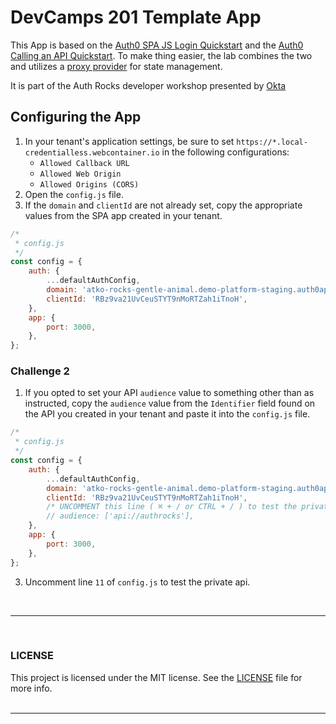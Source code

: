 # DevCamps 201 Template App

This App is based on the [Auth0 SPA JS Login Quickstart](https://github.com/auth0-samples/auth0-javascript-samples/tree/master/01-Login) and the [Auth0 Calling an API Quickstart](https://github.com/auth0-samples/auth0-javascript-samples/tree/master/02-Calling-an-API). To make thing easier, the lab combines the two and utilizes a [proxy provider](https://www.javascripttutorial.net/es6/javascript-proxy/) for state management.

It is part of the Auth Rocks developer workshop presented by [Okta](https://okta.com)

<!-- [![Open in StackBlitz](https://developer.stackblitz.com/img/open_in_stackblitz.svg)](https://201.auth.rocks) -->

## Configuring the App

1. In your tenant's application settings, be sure to set `https://*.local-credentialless.webcontainer.io` in the following configurations:
   - `Allowed Callback URL`
   - `Allowed Web Origin`
   - `Allowed Origins (CORS)`
2. Open the `config.js` file.
3. If the `domain` and `clientId` are not already set, copy the appropriate values from the SPA app created in your tenant.

```javascript
/*
 * config.js
 */
const config = {
	auth: {
		...defaultAuthConfig,
		domain: 'atko-rocks-gentle-animal.demo-platform-staging.auth0app.com',
		clientId: 'RBz9va21UvCeuSTYT9nMoRTZah1iTnoH',
	},
	app: {
		port: 3000,
	},
};
```

### Challenge 2

1. If you opted to set your API `audience` value to something other than as instructed, copy the `audience` value from the `Identifier` field found on the API you created in your tenant and paste it into the `config.js` file.

```javascript
/*
 * config.js
 */
const config = {
	auth: {
		...defaultAuthConfig,
		domain: 'atko-rocks-gentle-animal.demo-platform-staging.auth0app.com',
		clientId: 'RBz9va21UvCeuSTYT9nMoRTZah1iTnoH',
		/* UNCOMMENT this line ( ⌘ + / or CTRL + / ) to test the private API */
		// audience: ['api://authrocks'],
	},
	app: {
		port: 3000,
	},
};
```

3. Uncomment line `11` of `config.js` to test the private api.

<br/>

---

<br/>

### LICENSE

This project is licensed under the MIT license. See the [LICENSE](LICENSE.txt) file for more info.
<br/>
<br/>

---
